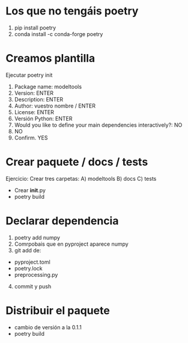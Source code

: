 # Los que no tengáis poetry
1. pip install poetry
2. conda install -c conda-forge poetry

# Creamos plantilla
Ejecutar poetry init
1. Package name: modeltools
2. Version: ENTER
3. Description: ENTER
4. Author: vuestro nombre / ENTER
5. License: ENTER
6. Versión Python: ENTER
7. Would you like to define your main dependencies interactively?: NO
8. NO
9. Confirm. YES

# Crear paquete / docs / tests
Ejercicio: Crear tres carpetas:
A) modeltools
B) docs
C) tests

- Crear __init__.py
- poetry build

# Declarar dependencia
1. poetry add numpy
2. Comrpobais que en pyproject aparece numpy
3. git add de:
- pyproject.toml
- poetry.lock
- preprocessing.py
4. commit y push

# Distribuir el paquete
- cambio de versión a la 0.1.1
- poetry build